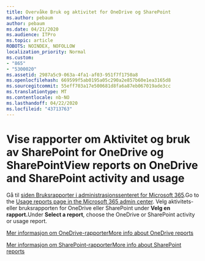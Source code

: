 ```yaml
---
title: Overvåke Bruk og aktivitet for OneDrive og SharePoint
ms.author: pebaum
author: pebaum
ms.date: 04/21/2020
ms.audience: ITPro
ms.topic: article
ROBOTS: NOINDEX, NOFOLLOW
localization_priority: Normal
ms.custom:
- "865"
- "5300020"
ms.assetid: 2987a5c9-063a-4fa1-af03-951f7f1750a8
ms.openlocfilehash: 669599f5ab0195a05c290a2e857b60e1ea3165d8
ms.sourcegitcommit: 55eff703a17e500681d8fa6a87eb067019ade3cc
ms.translationtype: MT
ms.contentlocale: nb-NO
ms.lasthandoff: 04/22/2020
ms.locfileid: "43713763"
---
```

# <a name="view-reports-on-onedrive-and-sharepoint-activity-and-usage"></a><span data-ttu-id="10276-102">Vise rapporter om Aktivitet og bruk av SharePoint for OneDrive og SharePoint</span><span class="sxs-lookup"><span data-stu-id="10276-102">View reports on OneDrive and SharePoint activity and usage</span></span>

<span data-ttu-id="10276-103">Gå til [siden Bruksrapporter i administrasjonssenteret for Microsoft 365](https://admin.microsoft.com/AdminPortal/Home).</span><span class="sxs-lookup"><span data-stu-id="10276-103">Go to the [Usage reports page in the Microsoft 365 admin center](https://admin.microsoft.com/AdminPortal/Home).</span></span> <span data-ttu-id="10276-104">Velg aktivitets- eller bruksrapporten for OneDrive eller SharePoint under **Velg en rapport.**</span><span class="sxs-lookup"><span data-stu-id="10276-104">Under **Select a report**, choose the OneDrive or SharePoint activity or usage report.</span></span>
  
[<span data-ttu-id="10276-105">Mer informasjon om OneDrive-rapporter</span><span class="sxs-lookup"><span data-stu-id="10276-105">More info about OneDrive reports</span></span>](https://go.microsoft.com/fwlink/?linkid=875239)
  
[<span data-ttu-id="10276-106">Mer informasjon om SharePoint-rapporter</span><span class="sxs-lookup"><span data-stu-id="10276-106">More info about SharePoint reports</span></span>](https://go.microsoft.com/fwlink/?linkid=875240)
  